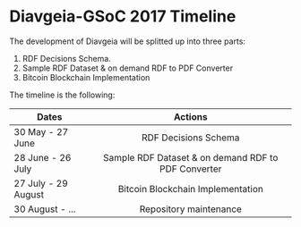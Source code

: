 # Diavgeia-GSoC 2017 Timeline

The development of Diavgeia will be splitted up into three parts:

1. RDF Decisions Schema.
2. Sample RDF Dataset & on demand RDF to PDF Converter
3. Bitcoin Blockchain Implementation

The timeline is the following:

 | Dates   |      Actions  |
|----------|:-------------:|
| 30 May - 27 June |  RDF Decisions Schema |
| 28 June - 26 July | Sample RDF Dataset & on demand RDF to PDF Converter|
| 27 July - 29 August | Bitcoin Blockchain Implementation |
|30 August - ... | Repository maintenance|


